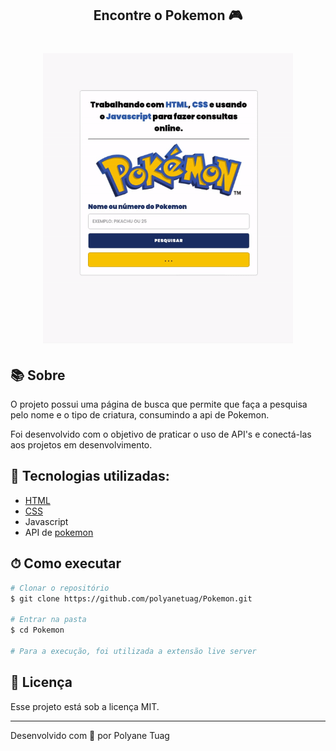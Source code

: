 <h2 align="center"> Encontre o Pokemon 🎮</h2>

<h1 align="center">
    <img width= '400' src="./assets/gifPokemon.gif"> 
</h1>


## 📚 Sobre

O projeto possui uma página de busca que permite que faça a pesquisa pelo nome e o tipo de criatura, consumindo a api de Pokemon.

Foi desenvolvido com o objetivo de praticar o uso de API's e conectá-las aos projetos em desenvolvimento.

## 🚀 Tecnologias utilizadas:

- [HTML](https://developer.mozilla.org/pt-BR/docs/Web/HTML)
- [CSS](https://developer.mozilla.org/pt-BR/docs/Web/CSS)
- Javascript
- API de <a href='https://pokeapi.co'>pokemon</a>

## ⏱ Como executar

```bash
# Clonar o repositório
$ git clone https://github.com/polyanetuag/Pokemon.git

# Entrar na pasta
$ cd Pokemon

# Para a execução, foi utilizada a extensão live server

```

## 📝 Licença

Esse projeto está sob a licença MIT.

---

Desenvolvido com 💜 por Polyane Tuag
